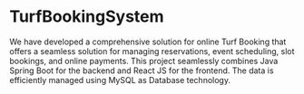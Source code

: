# TurfBookingSystem
We have developed a comprehensive solution for online Turf Booking that offers a seamless solution for managing reservations, event scheduling, slot bookings, and online payments. This project seamlessly combines Java Spring Boot for the backend and React JS for the frontend. The data is efficiently managed using MySQL as Database technology.
